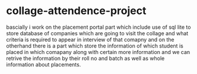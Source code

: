# collage-attendence-project
bascially i work on the placement portal part which include use of sql lite to store database of companies which are going to visit the collage and what criteria
is required to appear in interview of that comapny and on the otherhand there is a part which store the information of which student is
placed in which comapany along with certain more information and we can retrive the information by their roll no and batch as well as whole information about placements.
